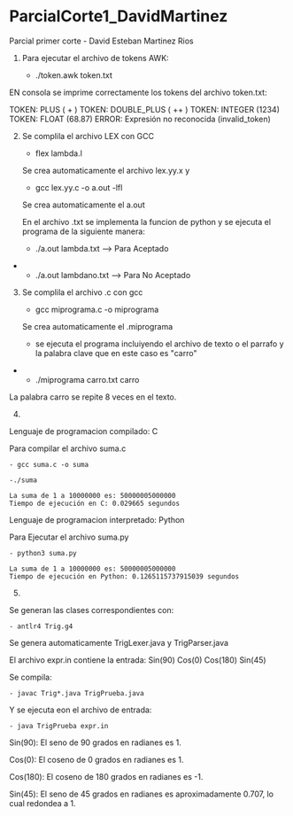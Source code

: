 # ParcialCorte1_DavidMartinez

Parcial primer corte - David Esteban Martinez Rios

1. Para ejecutar el archivo de tokens AWK:
   
	- ./token.awk token.txt

EN consola se imprime correctamente los tokens del archivo token.txt: 

TOKEN: PLUS ( + )
TOKEN: DOUBLE_PLUS ( ++ )
TOKEN: INTEGER (1234)
TOKEN: FLOAT (68.87)
ERROR: Expresión no reconocida (invalid_token)


2. Se complila el archivo LEX con GCC
   
	- flex lambda.l 

	Se crea automaticamente el archivo lex.yy.x y

	- gcc lex.yy.c -o a.out -lfl

	Se crea automaticamente el a.out

	En el archivo .txt se implementa la funcion de python
	y se ejecuta el programa de la siguiente manera:

	- ./a.out lambda.txt --> Para Aceptado
 - 
	- ./a.out lambdano.txt --> Para No Aceptado
	


3. Se complila el archivo .c con gcc

	- gcc miprograma.c -o miprograma

	Se crea automaticamente el .miprograma

	- se ejecuta el programa incluiyendo el archivo de texto o el parrafo y la palabra clave que en este caso es "carro"
 - 
	- ./miprograma carro.txt carro

La palabra carro se repite 8 veces en el texto. 

4. 
Lenguaje de programacion compilado: C 

Para compilar el archivo suma.c

	- gcc suma.c -o suma
 
	-./suma

	La suma de 1 a 10000000 es: 50000005000000
	Tiempo de ejecución en C: 0.029665 segundos

Lenguaje de programacion interpretado: Python 

Para Ejecutar el archivo suma.py

	- python3 suma.py

	La suma de 1 a 10000000 es: 50000005000000
	Tiempo de ejecución en Python: 0.1265115737915039 segundos


5. 

Se generan las clases correspondientes con: 

	- antlr4 Trig.g4 
 
Se genera automaticamente TrigLexer.java y TrigParser.java

El archivo expr.in contiene la entrada: 
Sin(90)
Cos(0)
Cos(180)
Sin(45)

Se compila: 

	- javac Trig*.java TrigPrueba.java
 
Y se ejecuta eon el archivo de entrada: 

	- java TrigPrueba expr.in

Sin(90): El seno de 90 grados en radianes es 1.

Cos(0): El coseno de 0 grados en radianes es 1.

Cos(180): El coseno de 180 grados en radianes es -1.

Sin(45): El seno de 45 grados en radianes es aproximadamente 0.707, lo cual redondea a 1.
